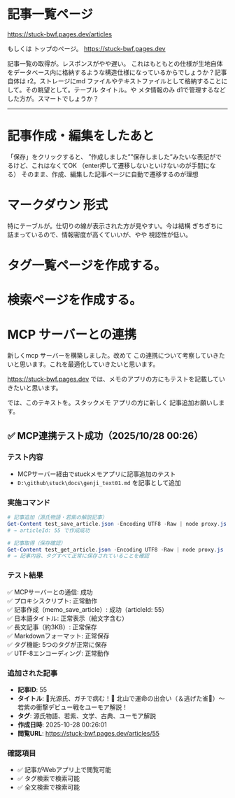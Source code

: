 # 記事一覧ページ
https://stuck-bwf.pages.dev/articles

もしくは トップのページ。
https://stuck-bwf.pages.dev

記事一覧の取得が。レスポンスがやや遅い。
これはもともとの仕様が生地自体をデータベース内に格納するような構造仕様になっているからでしょうか？記事自体は r2。ストレージにmd ファイルやテキストファイルとして格納することにして。その眺望として。テーブル タイトル。や メタ情報のみ d1で管理するなどした方が。スマートでしょうか？

***




# 記事作成・編集をしたあと
「保存」をクリックすると、
”作成しました””保存しました”みたいな表記がでるけど、これはなくてOK
（enter押して遷移しないといけないのが手間になる）
そのまま、作成、編集した記事ページに自動で遷移するのが理想


# マークダウン 形式
特にテーブルが。仕切りの線が表示された方が見やすい。今は結構 ぎちぎちに詰まっているので、情報密度が高くていいが、やや 視認性が低い。

# タグ一覧ページを作成する。

# 検索ページを作成する。



# MCP サーバーとの連携
新しくmcp サーバーを構築しました。改めて この連携について考察していきたいと思います。これを最適化していきたいと思います。


https://stuck-bwf.pages.dev
では、メモのアプリの方にもテストを記載していきたいと思います。

では、このテキストを。スタックメモ アプリの方に新しく 記事追加お願いします。

## ✅ MCP連携テスト成功（2025/10/28 00:26）

### テスト内容
- MCPサーバー経由でstuckメモアプリに記事追加のテスト
- `D:\github\stuck\docs\genji_text01.md` を記事として追加

### 実施コマンド
```powershell
# 記事追加（源氏物語・若紫の解説記事）
Get-Content test_save_article.json -Encoding UTF8 -Raw | node proxy.js
# → articleId: 55 で作成成功

# 記事取得（保存確認）
Get-Content test_get_article.json -Encoding UTF8 -Raw | node proxy.js
# → 記事内容、タグすべて正常に保存されていることを確認
```

### テスト結果
✅ MCPサーバーとの通信: 成功  
✅ プロキシスクリプト: 正常動作  
✅ 記事作成（memo_save_article）: 成功（articleId: 55）  
✅ 日本語タイトル: 正常表示（絵文字含む）  
✅ 長文記事（約3KB）: 正常保存  
✅ Markdownフォーマット: 正常保存  
✅ タグ機能: 5つのタグが正常に保存  
✅ UTF-8エンコーディング: 正常動作  

### 追加された記事
- **記事ID**: 55
- **タイトル**: 🚨光源氏、ガチで病む！💊 北山で運命の出会い（＆逃げた雀🐤）〜若紫の衝撃デビュー戦をユーモア解説！
- **タグ**: 源氏物語、若紫、文学、古典、ユーモア解説
- **作成日時**: 2025-10-28 00:26:01
- **閲覧URL**: https://stuck-bwf.pages.dev/articles/55

### 確認項目
- ✅ 記事がWebアプリ上で閲覧可能
- ✅ タグ検索で検索可能
- ✅ 全文検索で検索可能
